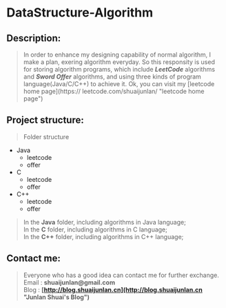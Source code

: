 # DataStructure-Algorithm
## Description:
> In order to enhance my designing capability of normal algorithm, I make a plan, exering
> algorithm everyday. So this responsity is used for storing algorithm programs, which include
> ___LeetCode___ algorithms and ___Sword Offer___ algorithms, and using three kinds of program
> language(Java/C/C++) to achieve it. Ok, you can visit my [leetcode home page](https://
> leetcode.com/shuaijunlan/ "leetcode home page")

## Project structure:
> Folder structure

* Java
    * leetcode
    * offer
* C
    * leetcode
    * offer
* C++
    * leetcode
    * offer

> In the __Java__ folder, including algorithms in Java language;</br>
> In the __C__ folder, including algorithms in C language;</br>
> In the __C++__ folder, including algorithms in C++ language;

## Contact me:
> Everyone who has a good idea can contact me for further exchange.</br>
> Email : __shuaijunlan@gmail.com__ </br>
> Blog : __[http://blog.shuaijunlan.cn](http://blog.shuaijunlan.cn "Junlan Shuai's Blog")__